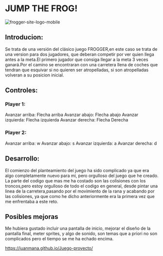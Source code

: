 # JUMP THE FROG!

			
![frogger-site-logo-mobile](https://user-images.githubusercontent.com/46864823/55611711-9fd0b480-5786-11e9-929c-41d7df8cebe6.jpg)

## Introducion:

Se trata de una versión del clásico juego FROGGER,en este caso se trata de una version para dos jugadores, que deberan competir por ver quien llega antes a la meta.El primero jugador que consiga llegar a la meta 3 veces ganará.Por el camino se encontraran con una carretera llena de coches que tendran que esquivar si no quieren ser atropelladas, si son atropelladas volveran a su posicion inicial.

## Controles:

### Player 1: 
Avanzar arriba: Flecha arriba
Avanzar abajo: Flecha abajo
Avanzar izquierda: Flecha izquierda
Avanzar derecha:   Flecha Derecha

### Player 2:
Avanzar arriba: w
Avanzar abajo: s
Avanzar izquierda: a
Avanzar derecha:   d



## Desarrollo:
El comienzo del planteamiento del juego ha sido complicado ya que era algo completamente nuevo para mi, pero orgulloso del juego que he creado. La parte del codigo que mas me ha costado son las colisiones con los troncos,pero estoy orgulloso de todo el codigo en general, desde pintar una linea de la carretera,pasando por el movimiento de la rana y acabando por las colisiones, ya que como he dicho anteriormente era la primera vez que me enfrentaba a este reto.


## Posibles mejoras
Me hubiera gustado incluir una pantalla de inicio, mejorar el diseño de la pantalla final, meter sprites, y algo de sonido, son temas que a priori no son complicados pero el tiempo se me ha echado encima.





https://juanmana.github.io/Juego-proyecto/
 
